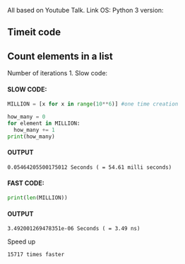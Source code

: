 All based on Youtube Talk. Link
OS: 
Python 3 version:

## Timeit code


## Count elements in a list
Number of iterations 1.
Slow code: 
#### SLOW CODE:  
```python 
MILLION = [x for x in range(10**6)] #one time creation

how_many = 0
for element in MILLION:
  how_many += 1
print(how_many)
```
#### OUTPUT
```
0.05464205500175012 Seconds ( = 54.61 milli seconds)
```
#### FAST CODE:
```python
print(len(MILLION))
```
#### OUTPUT
```
3.492001269478351e-06 Seconds ( = 3.49 ns)
```

Speed up 
```
15717 times faster
```
